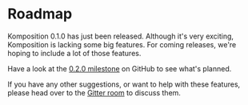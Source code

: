 # Roadmap

Komposition 0.1.0 has just been released. Although it's very exciting,
Komposition is lacking some big features. For coming releases, we're hoping
to include a lot of those features.

Have a look at the [0.2.0
milestone](https://github.com/owickstrom/komposition/issues?q=is%3Aopen+is%3Aissue+milestone%3A0.2.0)
on GitHub to see what's planned.

If you have any other suggestions, or want to help with these features,
please head over to the [Gitter
room](https://gitter.im/owickstrom/komposition) to discuss them.